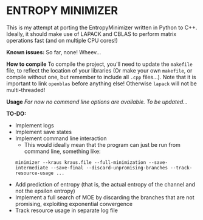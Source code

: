 # ENTROPY MINIMIZER

This is my attempt at porting the EntropyMinimizer written in Python to C++.
Ideally, it should make use of LAPACK and CBLAS to perform matrix operations fast (and on multiple CPU cores!)

**Known issues:**
So far, none! Wheev...

**How to compile**
To compile the project, you'll need to update the `makefile` file, to reflect the location of your libraries (Or make your own `makefile`, or compile without one, but remember to include all `.cpp` files...).
Note that it is important to link `openblas` before anything else! Otherwise `lapack` will not be multi-threaded!

**Usage**
*For now no command line options are available. To be updated...*


**TO-DO:**
- Implement logs
- Implement save states
- Implement command line interaction
    - This would ideally mean that the program can just be run from command line, something like:
    ```
    minimizer --kraus kraus.file --full-minimization --save-intermediate --save-final --discard-unpromising-branches --track-resource-usage ...
- Add prediction of entropy (that is, the actual entropy of the channel and not the epsilon entropy)
- Implement a full search of MOE by discarding the branches that are not promising, exploiting exponential convergence
- Track resource usage in separate log file

